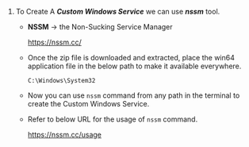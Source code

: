 1.  To Create A _**Custom Windows Service**_ we can use _**nssm**_ tool.
    * **NSSM** -> the Non-Sucking Service Manager
      
      https://nssm.cc/
      
    * Once the zip file is downloaded and extracted, place the win64 application file in the below path to make it available everywhere.

        `C:\Windows\System32`

    * Now you can use `nssm` command from any path in the terminal to create the Custom Windows Service.
    * Refer to below URL for the usage of `nssm` command.

      https://nssm.cc/usage
